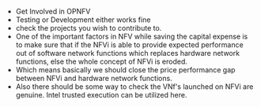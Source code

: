* Get Involved in OPNFV
* Testing or Development either works fine
* check the projects you wish to contribute to.
* One of the important factors in NFV while saving the capital expense is to make sure that if the NFVi is able to provide expected performance out of software network functions which replaces hardware network functions, else the whole concept of NFVi is eroded.
* Which means basically we should close the price performance gap between NFVi and hardware network functions.  
* Also there should be some way to check the VNf's launched on NFVi are genuine. Intel trusted execution can be utilized here.

